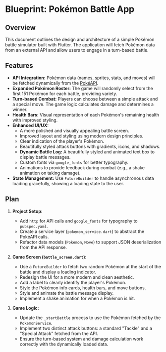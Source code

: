 # Blueprint: Pokémon Battle App

## Overview

This document outlines the design and architecture of a simple Pokémon battle simulator built with Flutter. The application will fetch Pokémon data from an external API and allow users to engage in a turn-based battle.

## Features

*   **API Integration:** Pokémon data (names, sprites, stats, and moves) will be fetched dynamically from the [PokéAPI](https://pokeapi.co/).
*   **Expanded Pokémon Roster:** The game will randomly select from the first 151 Pokémon for each battle, providing variety.
*   **Turn-based Combat:** Players can choose between a simple attack and a special move. The game logic calculates damage and determines a winner.
*   **Health Bars:** Visual representation of each Pokémon's remaining health with improved styling.
*   **Enhanced UI/UX:**
    *   A more polished and visually appealing battle screen.
    *   Improved layout and styling using modern design principles.
    *   Clear indication of the player's Pokémon.
    *   Beautifully styled attack buttons with gradients, icons, and shadows.
    *   **Dynamic Battle Log:** A beautifully styled and animated text box to display battle messages.
    *   Custom fonts via `google_fonts` for better typography.
    *   Animations to provide feedback during combat (e.g., a shake animation on taking damage).
*   **State Management:** Use `FutureBuilder` to handle asynchronous data loading gracefully, showing a loading state to the user.

## Plan

1.  **Project Setup:**
    *   Add `http` for API calls and `google_fonts` for typography to `pubspec.yaml`.
    *   Create a service layer (`pokemon_service.dart`) to abstract the PokéAPI calls.
    *   Refactor data models (`Pokemon`, `Move`) to support JSON deserialization from the API response.

2.  **Game Screen (`battle_screen.dart`):**
    *   Use a `FutureBuilder` to fetch two random Pokémon at the start of the battle and display a loading indicator.
    *   Redesign the UI for a more modern and clean aesthetic.
    *   Add a label to clearly identify the player's Pokémon.
    *   Style the Pokémon info cards, health bars, and move buttons.
    *   Style and animate the battle message display.
    *   Implement a shake animation for when a Pokémon is hit.

3.  **Game Logic:**
    *   Update the `_startBattle` process to use the Pokémon fetched by the `PokemonService`.
    *   Implement two distinct attack buttons: a standard "Tackle" and a "Special Attack" fetched from the API.
    *   Ensure the turn-based system and damage calculation work correctly with the dynamically loaded data.